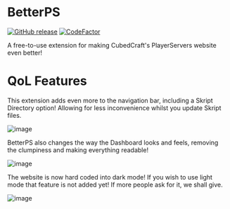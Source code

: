 # BetterPS

[![GitHub release](https://img.shields.io/github/release/znotchill/betterps.svg)](https://github.com/znotchill/betterps/releases/latest)
[![CodeFactor](https://www.codefactor.io/repository/github/znotchill/betterps/badge/main)](https://www.codefactor.io/repository/github/znotchill/betterps/overview/main)

A free-to-use extension for making CubedCraft's PlayerServers website even better!

# QoL Features
This extension adds even more to the navigation bar, including a Skript Directory option! Allowing for less inconvenience whilst you update Skript files.

![image](https://user-images.githubusercontent.com/59340653/167276862-b99bdfe2-4439-48f3-aa32-89807d258cb4.png)

BetterPS also changes the way the Dashboard looks and feels, removing the clumpiness and making everything readable!

![image](https://user-images.githubusercontent.com/59340653/167276896-d7b7a1f3-4d4b-4706-985b-b8e6515ba467.png)

The website is now hard coded into dark mode! If you wish to use light mode that feature is not added yet! If more people ask for it, we shall give.

![image](https://user-images.githubusercontent.com/59340653/167276942-aa74ec6e-16e1-4dad-8a70-06a0fef676ba.png)
